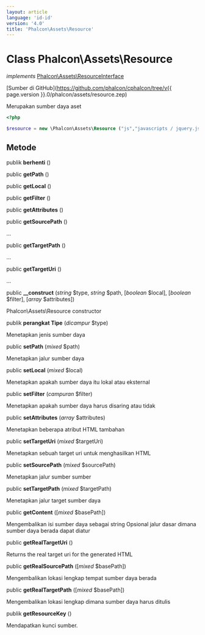 ```yaml
---
layout: article
language: 'id-id'
version: '4.0'
title: 'Phalcon\Assets\Resource'
---
```

# Class **Phalcon\Assets\Resource**

*implements* [Phalcon\Assets\ResourceInterface](Phalcon_Assets_ResourceInterface)

[Sumber di GitHub](https://github.com/phalcon/cphalcon/tree/v{{ page.version }}.0/phalcon/assets/resource.zep)

Merupakan sumber daya aset

```php
<?php

$resource = new \Phalcon\Assets\Resource ("js","javascripts / jquery.js");

```

## Metode

publik **berhenti** ()

public **getPath** ()

public **getLocal** ()

public **getFilter** ()

public **getAttributes** ()

public **getSourcePath** ()

...

public **getTargetPath** ()

...

public **getTargetUri** ()

...

public **__construct** (*string* $type, *string* $path, [*boolean* $local], [*boolean* $filter], [*array* $attributes])

Phalcon\Assets\Resource constructor

publik **perangkat Tipe** (*dicampur* $type)

Menetapkan jenis sumber daya

public **setPath** (*mixed* $path)

Menetapkan jalur sumber daya

public **setLocal** (*mixed* $local)

Menetapkan apakah sumber daya itu lokal atau eksternal

public **setFilter** (*campuran* $filter)

Menetapkan apakah sumber daya harus disaring atau tidak

public **setAttributes** (*array* $attributes)

Menetapkan beberapa atribut HTML tambahan

public **setTargetUri** (*mixed* $targetUri)

Menetapkan sebuah target uri untuk menghasilkan HTML

public **setSourcePath** (*mixed* $sourcePath)

Menetapkan jalur sumber sumber

public **setTargetPath** (*mixed* $targetPath)

Menetapkan jalur target sumber daya

public **getContent** ([*mixed* $basePath])

Mengembalikan isi sumber daya sebagai string Opsional jalur dasar dimana sumber daya berada dapat diatur

public **getRealTargetUri** ()

Returns the real target uri for the generated HTML

public **getRealSourcePath** ([*mixed* $basePath])

Mengembalikan lokasi lengkap tempat sumber daya berada

public **getRealTargetPath** ([*mixed* $basePath])

Mengembalikan lokasi lengkap dimana sumber daya harus ditulis

publik **getResourceKey** ()

Mendapatkan kunci sumber.